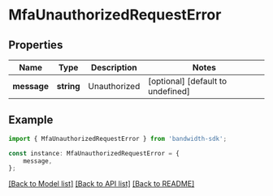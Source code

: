 # MfaUnauthorizedRequestError


## Properties

Name | Type | Description | Notes
------------ | ------------- | ------------- | -------------
**message** | **string** | Unauthorized | [optional] [default to undefined]

## Example

```typescript
import { MfaUnauthorizedRequestError } from 'bandwidth-sdk';

const instance: MfaUnauthorizedRequestError = {
    message,
};
```

[[Back to Model list]](../README.md#documentation-for-models) [[Back to API list]](../README.md#documentation-for-api-endpoints) [[Back to README]](../README.md)
